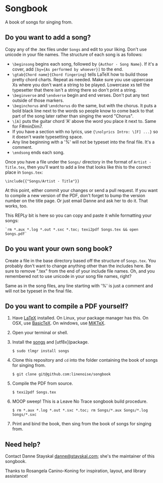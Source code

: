 Songbook
========

A book of songs for singing from.

Do you want to add a song?
--------------------------

Copy any of the .tex files under `Songs` and edit to your liking. Don't use unicode in your file names. The structure of each song is as follows:

* `\beginsong` begins each song, followed by `{Author - Song Name}`. If it's a cover, add `[by={As performed by whoever}]` to the end.
* `\gtab{Chord name}{Chord fingering}` tells LaTeX how to build those pretty chord charts. Repeat as needed. Make sure you use uppercase Xs where you don't want a string to be played. Lowercase xs tell the typesetter that there isn't a string there so don't print a string.
* `\beginverse` and `\endverse` begin and end verses. Don't put any text outside of those markers.
* `\beginchorus` and `\endchorus` do the same, but with the chorus. It puts a bold black line next to the words so people know to come back to that part of the song later rather than singing the word "Chorus".
* `\[A]` puts the guitar chord 'A' above the word you place it next to. Same for F#minDim7.
* If you have a section with no lyrics, use `{\nolyrics Intro: \[F] ...}` so it doesn't waste typesetting space.
* Any line beginning with a '%' will not be typeset into the final file. It's a comment.
* `\endsong` ends each song.

Once you have a file under the `Songs/` directory in the format of `Artist - Title.tex`, then you'll want to add a line that looks like this to the correct place in `Songs.tex`:

	\include{{"Songs/Artist - Title"}}

At this point, either commit your changes or send a pull request. If you want to compile a new version of the PDF, don't forget to bump the version number on the title page. Or just email Danne and ask her to do it. That works, too.

This REPLy bit is here so you can copy and paste it while formatting your songs:

	`rm *.aux *.log *.out *.sxc *.toc; texi2pdf Songs.tex && open Songs.pdf`

Do you want your own song book?
-------------------------------

Create a file in the base directory based off the structure of `Songs.tex`. You probably don't want to change anything other than the includes here. Be sure to remove ".tex" from the end of your include file names. Oh, and you remembered not to use unicode in your song file names, right?

Same as in the song files, any line starting with '%' is just a comment and will not be typeset in the final file.

Do you want to compile a PDF yourself?
--------------------------------------

1. Have [LaTeX](http://www.latex-project.org/get/) installed. On Linux, your package manager has this. On OSX, use [BasicTeX](https://www.tug.org/mactex/morepackages.html). On windows, use [MiKTeX](http://miktex.org/).
2. Open your terminal or shell.
3. Install the [songs](http://www.ctan.org/tex-archive/macros/latex/contrib/songs/) and [utf8x](package.

	`$ sudo tlmgr install songs`

4. Clone this repository and `cd` into the folder containing the book of songs for singing from.

	`$ git clone git@github.com:linenoise/songbook`

5. Compile the PDF from source.

	`$ texi2pdf Songs.tex`

6. MOOP sweep! This is a Leave No Trace songbook build procedure.

	`$ rm *.aux *.log *.out *.sxc *.toc; rm Songs/*.aux Songs/*.log Songs/*.sxc`

6. Print and bind the book, then sing from the book of songs for singing from.

Need help?
----------

Contact Danne Stayskal <danne@stayskal.com>; she's the maintainer of this songbook.

Thanks to Rosangela Canino-Koning for inspiration, layout, and library assistance!
